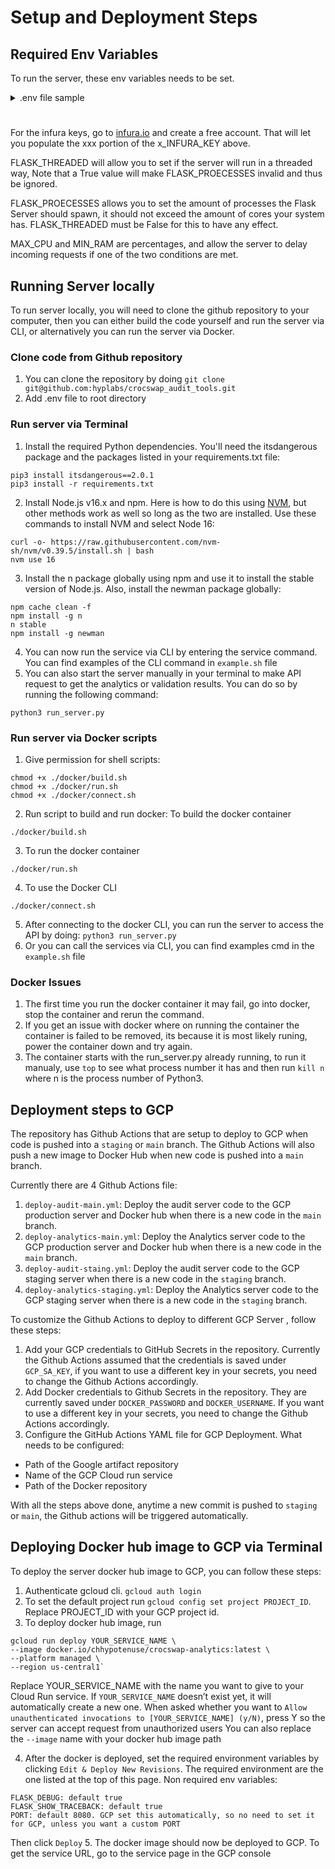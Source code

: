 # Setup and Deployment Steps
## Required Env Variables
To run the server, these env variables needs to be set.
<details>
    <summary>.env file sample</summary>
    <figure class="highlight">
    <pre>
    COIN_GECKO="xx-xxxxxxxxxxxxxxxxxxxxxxxx"
    PORT=8080
    GOERLI_INFURA_KEY="https://goerli.infura.io/v3/xxxxxxxxxxxxxxxxxxxxxxxxxxxxxxxx"
    MAINNET_INFURA_KEY="https://mainnet.infura.io/v3/xxxxxxxxxxxxxxxxxxxxxxxxxxxxxxxx"
    ARBITRUM_INFURA_KEY="https://arb-goerli.g.alchemy.com/v2/xxxxxxxxxxxxxxxxxxxxxxxxxxxxxxxx"
    ARBITRUM_INFURA_KEY_1="https://arb-goerli.g.alchemy.com/v2/xxxxxxxxxxxxxxxxxxxxxxxxxxxxxxxx"
    ARBITRUM_INFURA_KEY_2="https://arb-goerli.g.alchemy.com/v2/xxxxxxxxxxxxxxxxxxxxxxxxxxxxxxxx"
    ARBITRUM_INFURA_KEY_3="https://arb-goerli.g.alchemy.com/v2/xxxxxxxxxxxxxxxxxxxxxxxxxxxxxxxx"
    ARBITRUM_INFURA_KEY_4="https://arb-goerli.g.alchemy.com/v2/xxxxxxxxxxxxxxxxxxxxxxxxxxxxxxxx"
    ARBITRUM_INFURA_KEY_5="https://arb-goerli.g.alchemy.com/v2/xxxxxxxxxxxxxxxxxxxxxxxxxxxxxxxx"
    ARBITRUM_INFURA_KEY_6="https://arb-goerli.g.alchemy.com/v2/xxxxxxxxxxxxxxxxxxxxxxxxxxxxxxxx"
    ARBITRUM_INFURA_KEY_7="https://arb-goerli.g.alchemy.com/v2/xxxxxxxxxxxxxxxxxxxxxxxxxxxxxxxx"
    ARBITRUM_INFURA_KEY_8="https://arb-goerli.g.alchemy.com/v2/xxxxxxxxxxxxxxxxxxxxxxxxxxxxxxxx"
    ARBITRUM_INFURA_KEY_9="https://arb-goerli.g.alchemy.com/v2/xxxxxxxxxxxxxxxxxxxxxxxxxxxxxxxx"
    ARBITRUM_INFURA_KEY_10="https://arb-goerli.g.alchemy.com/v2/xxxxxxxxxxxxxxxxxxxxxxxxxxxxxxxx"
    ARBITRUM_INFURA_KEY_11="https://arb-goerli.g.alchemy.com/v2/xxxxxxxxxxxxxxxxxxxxxxxxxxxxxxxx"
    ARBITRUM_INFURA_KEY_12="https://arb-goerli.g.alchemy.com/v2/xxxxxxxxxxxxxxxxxxxxxxxxxxxxxxxx"
    ARBITRUM_INFURA_KEY_13="https://arb-goerli.g.alchemy.com/v2/xxxxxxxxxxxxxxxxxxxxxxxxxxxxxxxx"
    ARBITRUM_INFURA_KEY_14="https://arb-goerli.g.alchemy.com/v2/xxxxxxxxxxxxxxxxxxxxxxxxxxxxxxxx"
    ARBITRUM_INFURA_KEY_15="https://arb-goerli.g.alchemy.com/v2/xxxxxxxxxxxxxxxxxxxxxxxxxxxxxxxx"
    ARBITRUM_INFURA_KEY_16="https://arb-goerli.g.alchemy.com/v2/xxxxxxxxxxxxxxxxxxxxxxxxxxxxxxxx"
    ARBITRUM_INFURA_KEY_17="https://arb-goerli.g.alchemy.com/v2/xxxxxxxxxxxxxxxxxxxxxxxxxxxxxxxx"
    ARBITRUM_INFURA_KEY_18="https://arb-goerli.g.alchemy.com/v2/xxxxxxxxxxxxxxxxxxxxxxxxxxxxxxxx"
    ARBITRUM_INFURA_KEY_19="https://arb-goerli.g.alchemy.com/v2/xxxxxxxxxxxxxxxxxxxxxxxxxxxxxxxx"
    CHAIN_0X1_ACCOUNT_1="0xXXXXXXXXXXXXXXXXXXXXXXXXXXXXXXXXXXXXXXXX"
    CHAIN_0X1_ACCOUNT_2="0xXXXXXXXXXXXXXXXXXXXXXXXXXXXXXXXXXXXXXXXX"
    CHAIN_0X1_ACCOUNT_WOLKS="0xXXXXXXXXXXXXXXXXXXXXXXXXXXXXXXXXXXXXXXXX"
    CHAIN_0X1_ACCOUNT_MIYUKI="0xXXXXXXXXXXXXXXXXXXXXXXXXXXXXXXXXXXXXXXXX"
    CHAIN_0X1_ACCOUNT_12="0xXXXXXXXXXXXXXXXXXXXXXXXXXXXXXXXXXXXXXXXX"
    CHAIN_0X5_ACCOUNT_1="0xXXXXXXXXXXXXXXXXXXXXXXXXXXXXXXXXXXXXXXXX"
    CHAIN_0X5_ACCOUNT_2="0xXXXXXXXXXXXXXXXXXXXXXXXXXXXXXXXXXXXXXXXX"
    CHAIN_0X5_ACCOUNT_WOLKS="0xXXXXXXXXXXXXXXXXXXXXXXXXXXXXXXXXXXXXXXXX"
    CHAIN_0X5_ACCOUNT_MIYUKI="0xXXXXXXXXXXXXXXXXXXXXXXXXXXXXXXXXXXXXXXXX"
    CHAIN_0X5_ACCOUNT_12="0xXXXXXXXXXXXXXXXXXXXXXXXXXXXXXXXXXXXXXXXX"
    FLASK_DEBUG=True|False
    FLASK_THREADED=True|False
    FLASK_PROECESSES=8
    FLASK_SHOW_TRACEBACK=True|False
    MAX_CPU=80
    MIN_RAM=10
    </pre>
</figure>
</details>

#
For the infura keys, go to [infura.io](https://www.infura.io/) and create a free account. That will let you populate the xxx portion of the x_INFURA_KEY above.

FLASK_THREADED will allow you to set if the server will run in a threaded way, Note that a True value will make FLASK_PROECESSES invalid and thus be ignored. 

FLASK_PROECESSES allows you to set the amount of processes the Flask Server should spawn, it should not exceed the amount of cores your system has. FLASK_THREADED must be False for this to have any effect.

MAX_CPU and MIN_RAM are percentages, and allow the server to delay incoming requests if one of the two conditions are met.

## Running Server locally
To run server locally, you will need to clone the github repository to your computer, then you can either build the code yourself and run the server via CLI, or alternatively you can run the server via Docker.
### Clone code from Github repository
1. You can clone the repository by doing `git clone git@github.com:hyplabs/crocswap_audit_tools.git`
2. Add .env file to root directory

### Run server via Terminal
1. Install the required Python dependencies. You'll need the itsdangerous package and the packages listed in your requirements.txt file:
```
pip3 install itsdangerous==2.0.1
pip3 install -r requirements.txt
```
2. Install Node.js v16.x and npm. Here is how to do this using [NVM](https://github.com/nvm-sh/nvm), but other methods work as well so long as the two are installed. Use these commands to install NVM and select Node 16:
```
curl -o- https://raw.githubusercontent.com/nvm-sh/nvm/v0.39.5/install.sh | bash
nvm use 16
```
3. Install the n package globally using npm and use it to install the stable version of Node.js. Also, install the newman package globally:
```
npm cache clean -f
npm install -g n
n stable
npm install -g newman
```
4. You can now run the service via CLI by entering the service command. You can find examples of the CLI command in `example.sh` file
5. You can also start the server manually in your terminal to make API request to get the analytics or validation results. You can do so by running the following command:
```
python3 run_server.py
```

### Run server via Docker scripts
1. Give permission for shell scripts:
```
chmod +x ./docker/build.sh
chmod +x ./docker/run.sh
chmod +x ./docker/connect.sh
```
2. Run script to build and run docker:
To build the docker container
```
./docker/build.sh
```
3. To run the docker container
```
./docker/run.sh
```
4. To use the Docker CLI
```
./docker/connect.sh
```
5. After connecting to the docker CLI, you can run the server to access the API by doing: `python3 run_server.py`
6. Or you can call the services via CLI, you can find examples cmd in the `example.sh` file

### Docker Issues
1. The first time you run the docker container it may fail, go into docker, stop the container and rerun the command.
2. If you get an issue with docker where on running the container the container is failed to be removed, its because it is most likely runing, power the container down and try again.
3. The container starts with the run_server.py already running, to run it manualy, use `top` to see what process number it has and then run `kill n` where n is the process number of Python3.

## Deployment steps to GCP
The repository has Github Actions that are setup to deploy to GCP when code is pushed into a `staging` or `main` branch. The Github Actions will also push a new image to Docker Hub when new code is pushed into a `main` branch.

Currently there are 4 Github Actions file:
1. `deploy-audit-main.yml`: Deploy the audit server code to the GCP production server and Docker hub when there is a new code in the `main` branch. 
2. `deploy-analytics-main.yml`: Deploy the Analytics server code to the GCP production server and Docker hub when there is a new code in the `main` branch. 
3.  `deploy-audit-staing.yml`: Deploy the audit server code to the GCP staging server when there is a new code in the `staging` branch. 
4. `deploy-analytics-staging.yml`: Deploy the Analytics server code to the GCP staging server when there is a new code in the `staging` branch. 

To customize the Github Actions to deploy to different GCP Server , follow these steps:
1. Add your GCP credentials to GitHub Secrets in the repository. Currently the Github Actions assumed that the credentials is saved under `GCP_SA_KEY`, if you want to use a different key in your secrets, you need to change the Github Actions accordingly.
2. Add Docker credentials to Github Secrets in the repository. They are currently saved under `DOCKER_PASSWORD` and `DOCKER_USERNAME`. If you want to use a different key in your secrets, you need to change the Github Actions accordingly.
3. Configure the GitHub Actions YAML file for GCP Deployment. What needs to be configured:
- Path of the Google artifact repository
- Name of the GCP Cloud run service
- Path of the Docker repository

With all the steps above done, anytime a new commit is pushed to `staging` or `main`, the Github actions will be triggered automatically.

## Deploying Docker hub image to GCP via Terminal
To deploy the server docker hub image to GCP, you can follow these steps:
1. Authenticate gcloud cli. `gcloud auth login`
2. To set the default project run `gcloud config set project PROJECT_ID`. Replace PROJECT_ID with your GCP project id.
3. To deploy docker hub image, run 
```
gcloud run deploy YOUR_SERVICE_NAME \
--image docker.io/chhypotenuse/crocswap-analytics:latest \
--platform managed \
--region us-central1`
```
Replace YOUR_SERVICE_NAME with the name you want to give to your Cloud Run service. If `YOUR_SERVICE_NAME` doesn’t exist yet, it will automatically create a new one.
When asked whether you want to `Allow unauthenticated invocations to [YOUR_SERVICE_NAME] (y/N)`, press Y so the server can accept request from unauthorized users
You can also replace the `--image` name with your docker hub image path

4. After the docker is deployed, set the required environment variables by clicking `Edit & Deploy New Revisions`. The required environment are the one listed at the top of this page.
Non required env variables:
```
FLASK_DEBUG: default true
FLASK_SHOW_TRACEBACK: default true
PORT: default 8080. GCP set this automatically, so no need to set it for GCP, unless you want a custom PORT
```
Then click `Deploy`
5. The docker image should now be deployed to GCP. To get the service URL, go to the service page in the GCP console



